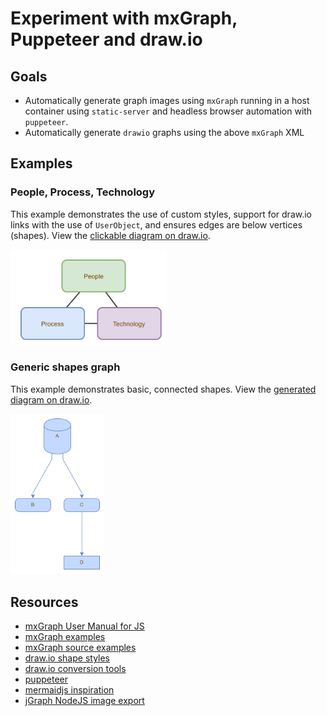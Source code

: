# Experiment with mxGraph, Puppeteer and draw.io

## Goals

* Automatically generate graph images using `mxGraph` running in a host container using `static-server` and headless browser automation with `puppeteer`.
* Automatically generate `drawio` graphs using the above `mxGraph` XML

## Examples

### People, Process, Technology

This example demonstrates the use of custom styles, support for draw.io links with the use of `UserObject`, and ensures edges are below vertices (shapes). View the [clickable diagram on draw.io](https://www.draw.io/?lightbox=1&target=self&highlight=0000ff#Uhttps%3A%2F%2Fraw.githubusercontent.com%2Fericis%2Flab-mxgraph-autograph%2Fmaster%2Fpeople-process-technology.drawio).

[<img src="./people-process-technology.png" width="250" alt="People, Process, Technology graph example" />](https://www.draw.io/?lightbox=1&target=self&highlight=0000ff#Uhttps%3A%2F%2Fraw.githubusercontent.com%2Fericis%2Flab-mxgraph-autograph%2Fmaster%2Fpeople-process-technology.drawio)

### Generic shapes graph

This example demonstrates basic, connected shapes. View the [generated diagram on draw.io](https://www.draw.io/?lightbox=1&target=self&highlight=0000ff#Uhttps%3A%2F%2Fraw.githubusercontent.com%2Fericis%2Flab-mxgraph-autograph%2Fmaster%2Fgraph.drawio).

[<img src="./graph.png" width="150" alt="Generated graph example" />](https://www.draw.io/?lightbox=1&target=self&highlight=0000ff#Uhttps%3A%2F%2Fraw.githubusercontent.com%2Fericis%2Flab-mxgraph-autograph%2Fmaster%2Fgraph.drawio)

## Resources

* [mxGraph User Manual for JS](https://jgraph.github.io/mxgraph/docs/manual.html)
* [mxGraph examples](https://jgraph.github.io/mxgraph/javascript/index.html)
* [mxGraph source examples](https://github.com/jgraph/mxgraph/tree/master/javascript/examples)
* [draw.io shape styles](https://about.draw.io/shape-styles/)
* [draw.io conversion tools](https://jgraph.github.io/drawio-tools/tools/convert.html)
* [puppeteer](https://pptr.dev/)
* [mermaidjs inspiration](https://mermaidjs.github.io/)
* [jGraph NodeJS image export](https://github.com/jgraph/draw-image-export2)
